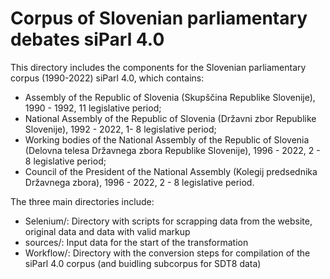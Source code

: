 # Corpus of Slovenian parliamentary debates siParl 4.0

This directory includes the components for the Slovenian parliamentary corpus (1990-2022) siParl 4.0, which contains:

- Assembly of the Republic of Slovenia (Skupščina Republike Slovenije), 1990 - 1992, 11 legislative period;
 - National Assembly of the Republic of Slovenia (Državni zbor Republike Slovenije), 1992 - 2022, 1- 8 legislative period;
- Working bodies of the National Assembly of the Republic of Slovenia (Delovna telesa Državnega zbora Republike Slovenije), 1996 - 2022, 2 - 8 legislative period; 
- Council of the President of the National Assembly (Kolegij predsednika Državnega zbora), 1996 - 2022, 2 - 8 legislative period.

The three main directories include:

- Selenium/: Directory with scripts for scrapping data from the website, original data and data with valid markup
- sources/: Input data for the start of the transformation
- Workflow/: Directory with the conversion steps for compilation of the siParl 4.0 corpus (and buidling subcorpus for SDT8 data)